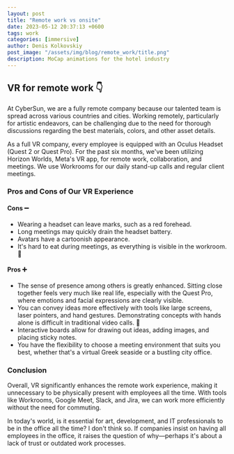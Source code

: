 ```yaml
---
layout: post
title: "Remote work vs onsite"
date: 2023-05-12 20:37:13 +0600
tags: work
categories: [immersive]
author: Denis Kolkovskiy
post_image: "/assets/img/blog/remote_work/title.png"
description: MoCap animations for the hotel industry
---
```


<h2>VR for remote work 👇</h2>
<p>At CyberSun, we are a fully remote company because our talented team is spread across various countries and cities. Working remotely, particularly for artistic endeavors, can be challenging due to the need for thorough discussions regarding the best materials, colors, and other asset details.</p>

<p>As a full VR company, every employee is equipped with an Oculus Headset (Quest 2 or Quest Pro). For the past six months, we've been utilizing Horizon Worlds, Meta's VR app, for remote work, collaboration, and meetings. We use Workrooms for our daily stand-up calls and regular client meetings.</p>

<div>
	<h3>Pros and Cons of Our VR Experience</h3>
	<div class="cons">
		<h4>Cons ➖</h4>
		<ul>
			<li><span class="lnr lnr-star"></span>Wearing a headset can leave marks, such as a red forehead.</li>
			<li><span class="lnr lnr-star"></span>Long meetings may quickly drain the headset battery.</li>
			<li><span class="lnr lnr-star"></span>Avatars have a cartoonish appearance.</li>
			<li><span class="lnr lnr-star"></span>It's hard to eat during meetings, as everything is visible in the workroom. 🍺</li>
		</ul>
	</div>
	<div class="pros">
		<h4>Pros ➕</h4>
		<ul>
			<li><span class="lnr lnr-star"></span>The sense of presence among others is greatly enhanced. Sitting close together feels very much like real life, especially with the Quest Pro, where emotions and facial expressions are clearly visible.</li>
			<li><span class="lnr lnr-star"></span>You can convey ideas more effectively with tools like large screens, laser pointers, and hand gestures. Demonstrating concepts with hands alone is difficult in traditional video calls. 🤏</li>
			<li><span class="lnr lnr-star"></span>Interactive boards allow for drawing out ideas, adding images, and placing sticky notes.</li>
			<li><span class="lnr lnr-star"></span>You have the flexibility to choose a meeting environment that suits you best, whether that's a virtual Greek seaside or a bustling city office.</li>
		</ul>
	</div>
</div>

<h3>Conclusion</h3>
<p>Overall, VR significantly enhances the remote work experience, making it unnecessary to be physically present with employees all the time. With tools like Workrooms, Google Meet, Slack, and Jira, we can work more efficiently without the need for commuting.</p>

<p>In today's world, is it essential for art, development, and IT professionals to be in the office all the time? I don't think so. If companies insist on having all employees in the office, it raises the question of why—perhaps it's about a lack of trust or outdated work processes.</p>

